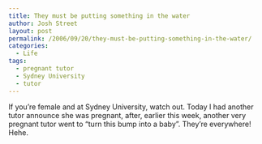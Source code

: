 ```yaml
---
title: They must be putting something in the water
author: Josh Street
layout: post
permalink: /2006/09/20/they-must-be-putting-something-in-the-water/
categories:
  - Life
tags:
  - pregnant tutor
  - Sydney University
  - tutor
---
```

If you&#8217;re female and at Sydney University, watch out. Today I had another tutor announce she was pregnant, after, earlier this week, another very pregnant tutor went to &#8220;turn this bump into a baby&#8221;. They&#8217;re everywhere! Hehe.
